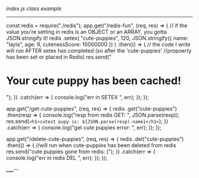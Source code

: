 _index.js class example_

---

const redis = require("./redis");
app.get("/redis-fun", (req, res) => {
// if the value you're setting in redis is an OBJECT or an ARRAY, you gotta JSON.stringify it!
redis
.setex(
"cute-puppies",
120,
JSON.stringify({
name: "layla",
age: 9,
cutenessScore: 10000000
})
)
.then(() => {
// the code I write will run AFTER setex has completed (so after the 'cute-puppies'
//propoerty has been set or placed in Redis)
res.send("<h1>Your cute puppy has been cached!</h1>");
})
.catch(err => {
console.log("err in SETEX ", err);
});
});

app.get("/get-cute-puppies", (req, res) => {
redis
.get("cute-puppies")
.then(resp => {
console.log("resp from redis GET: ", JSON.parse(resp));
res.send(`<h1>cutest pupy is: ${JSON.parse(resp).name}</h1>`);
})
.catch(err => {
console.log("get cute puppies error: ", err);
});
});

app.get("/delete-cute-puppies", (req, res) => {
redis
.del("cute-puppies")
.then(() => {
//will run when cute-puppies has been deleted from redis
res.send("cute puppies gone from redis: (");
})
.catch(err => {
console.log("err in redis DEL ", err);
});
});

**********************\_\_\_**********************--
